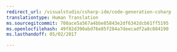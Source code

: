 ```yaml
---
redirect_url: /visualstudio/csharp-ide/code-generation-csharp
translationtype: Human Translation
ms.sourcegitcommit: 708ace5a567a4bbe85843e2df6342dcb61ff5195
ms.openlocfilehash: 49f82d390abd76e85f284a7deecadf2a8c884190
ms.lasthandoff: 05/02/2017

---
```

